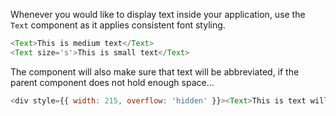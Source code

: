 Whenever you would like to display text inside your application, use the `Text` component as it applies consistent font styling.

```javascript
<Text>This is medium text</Text>
<Text size='s'>This is small text</Text>
```

The component will also make sure that text will be abbreviated, if the parent component does not hold enough space…

```javascript
<div style={{ width: 215, overflow: 'hidden' }}><Text>This is text will be abbreviated use fonts provided from the theme</Text></div>
```
